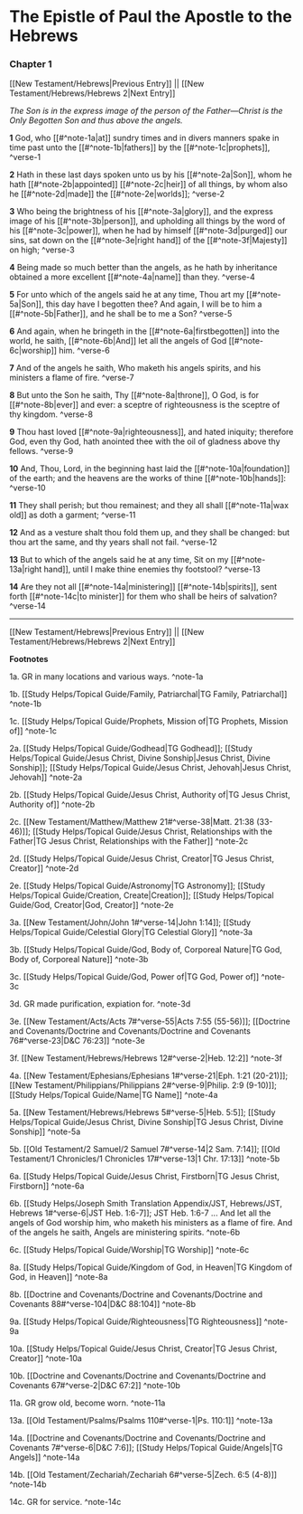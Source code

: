 # The Epistle of Paul the Apostle to the Hebrews

### Chapter 1

[[New Testament/Hebrews|Previous Entry]]  ||  [[New Testament/Hebrews/Hebrews 2|Next Entry]]

*The Son is in the express image of the person of the Father—Christ is the Only Begotten Son and thus above the angels.*

**1**  God, who [[#^note-1a|at]] sundry times and in divers manners spake in time past unto the [[#^note-1b|fathers]] by the [[#^note-1c|prophets]], ^verse-1

**2**  Hath in these last days spoken unto us by his [[#^note-2a|Son]], whom he hath [[#^note-2b|appointed]] [[#^note-2c|heir]] of all things, by whom also he [[#^note-2d|made]] the [[#^note-2e|worlds]]; ^verse-2

**3**  Who being the brightness of his [[#^note-3a|glory]], and the express image of his [[#^note-3b|person]], and upholding all things by the word of his [[#^note-3c|power]], when he had by himself [[#^note-3d|purged]] our sins, sat down on the [[#^note-3e|right hand]] of the [[#^note-3f|Majesty]] on high; ^verse-3

**4**  Being made so much better than the angels, as he hath by inheritance obtained a more excellent [[#^note-4a|name]] than they. ^verse-4

**5**  For unto which of the angels said he at any time, Thou art my [[#^note-5a|Son]], this day have I begotten thee? And again, I will be to him a [[#^note-5b|Father]], and he shall be to me a Son? ^verse-5

**6**  And again, when he bringeth in the [[#^note-6a|firstbegotten]] into the world, he saith, [[#^note-6b|And]] let all the angels of God [[#^note-6c|worship]] him. ^verse-6

**7**  And of the angels he saith, Who maketh his angels spirits, and his ministers a flame of fire. ^verse-7

**8**  But unto the Son he saith, Thy [[#^note-8a|throne]], O God, is for [[#^note-8b|ever]] and ever: a sceptre of righteousness is the sceptre of thy kingdom. ^verse-8

**9**  Thou hast loved [[#^note-9a|righteousness]], and hated iniquity; therefore God, even thy God, hath anointed thee with the oil of gladness above thy fellows. ^verse-9

**10**  And, Thou, Lord, in the beginning hast laid the [[#^note-10a|foundation]] of the earth; and the heavens are the works of thine [[#^note-10b|hands]]: ^verse-10

**11**  They shall perish; but thou remainest; and they all shall [[#^note-11a|wax old]] as doth a garment; ^verse-11

**12**  And as a vesture shalt thou fold them up, and they shall be changed: but thou art the same, and thy years shall not fail. ^verse-12

**13**  But to which of the angels said he at any time, Sit on my [[#^note-13a|right hand]], until I make thine enemies thy footstool? ^verse-13

**14**  Are they not all [[#^note-14a|ministering]] [[#^note-14b|spirits]], sent forth [[#^note-14c|to minister]] for them who shall be heirs of salvation? ^verse-14


---
[[New Testament/Hebrews|Previous Entry]]  ||  [[New Testament/Hebrews/Hebrews 2|Next Entry]]


**Footnotes**


1a. GR in many locations and various ways. ^note-1a

1b. [[Study Helps/Topical Guide/Family, Patriarchal|TG Family, Patriarchal]] ^note-1b

1c. [[Study Helps/Topical Guide/Prophets, Mission of|TG Prophets, Mission of]] ^note-1c

2a. [[Study Helps/Topical Guide/Godhead|TG Godhead]]; [[Study Helps/Topical Guide/Jesus Christ, Divine Sonship|Jesus Christ, Divine Sonship]]; [[Study Helps/Topical Guide/Jesus Christ, Jehovah|Jesus Christ, Jehovah]] ^note-2a

2b. [[Study Helps/Topical Guide/Jesus Christ, Authority of|TG Jesus Christ, Authority of]] ^note-2b

2c. [[New Testament/Matthew/Matthew 21#^verse-38|Matt. 21:38 (33-46)]]; [[Study Helps/Topical Guide/Jesus Christ, Relationships with the Father|TG Jesus Christ, Relationships with the Father]] ^note-2c

2d. [[Study Helps/Topical Guide/Jesus Christ, Creator|TG Jesus Christ, Creator]] ^note-2d

2e. [[Study Helps/Topical Guide/Astronomy|TG Astronomy]]; [[Study Helps/Topical Guide/Creation, Create|Creation]]; [[Study Helps/Topical Guide/God, Creator|God, Creator]] ^note-2e

3a. [[New Testament/John/John 1#^verse-14|John 1:14]]; [[Study Helps/Topical Guide/Celestial Glory|TG Celestial Glory]] ^note-3a

3b. [[Study Helps/Topical Guide/God, Body of, Corporeal Nature|TG God, Body of, Corporeal Nature]] ^note-3b

3c. [[Study Helps/Topical Guide/God, Power of|TG God, Power of]] ^note-3c

3d. GR made purification, expiation for. ^note-3d

3e. [[New Testament/Acts/Acts 7#^verse-55|Acts 7:55 (55-56)]]; [[Doctrine and Covenants/Doctrine and Covenants/Doctrine and Covenants 76#^verse-23|D&C 76:23]] ^note-3e

3f. [[New Testament/Hebrews/Hebrews 12#^verse-2|Heb. 12:2]] ^note-3f

4a. [[New Testament/Ephesians/Ephesians 1#^verse-21|Eph. 1:21 (20-21)]]; [[New Testament/Philippians/Philippians 2#^verse-9|Philip. 2:9 (9-10)]]; [[Study Helps/Topical Guide/Name|TG Name]] ^note-4a

5a. [[New Testament/Hebrews/Hebrews 5#^verse-5|Heb. 5:5]]; [[Study Helps/Topical Guide/Jesus Christ, Divine Sonship|TG Jesus Christ, Divine Sonship]] ^note-5a

5b. [[Old Testament/2 Samuel/2 Samuel 7#^verse-14|2 Sam. 7:14]]; [[Old Testament/1 Chronicles/1 Chronicles 17#^verse-13|1 Chr. 17:13]] ^note-5b

6a. [[Study Helps/Topical Guide/Jesus Christ, Firstborn|TG Jesus Christ, Firstborn]] ^note-6a

6b. [[Study Helps/Joseph Smith Translation Appendix/JST, Hebrews/JST, Hebrews 1#^verse-6|JST Heb. 1:6-7]]; JST Heb. 1:6-7 ... And let all the angels of God worship him, who maketh his ministers as a flame of fire. And of the angels he saith, Angels are ministering spirits. ^note-6b

6c. [[Study Helps/Topical Guide/Worship|TG Worship]] ^note-6c

8a. [[Study Helps/Topical Guide/Kingdom of God, in Heaven|TG Kingdom of God, in Heaven]] ^note-8a

8b. [[Doctrine and Covenants/Doctrine and Covenants/Doctrine and Covenants 88#^verse-104|D&C 88:104]] ^note-8b

9a. [[Study Helps/Topical Guide/Righteousness|TG Righteousness]] ^note-9a

10a. [[Study Helps/Topical Guide/Jesus Christ, Creator|TG Jesus Christ, Creator]] ^note-10a

10b. [[Doctrine and Covenants/Doctrine and Covenants/Doctrine and Covenants 67#^verse-2|D&C 67:2]] ^note-10b

11a. GR grow old, become worn. ^note-11a

13a. [[Old Testament/Psalms/Psalms 110#^verse-1|Ps. 110:1]] ^note-13a

14a. [[Doctrine and Covenants/Doctrine and Covenants/Doctrine and Covenants 7#^verse-6|D&C 7:6]]; [[Study Helps/Topical Guide/Angels|TG Angels]] ^note-14a

14b. [[Old Testament/Zechariah/Zechariah 6#^verse-5|Zech. 6:5 (4-8)]] ^note-14b

14c. GR for service. ^note-14c